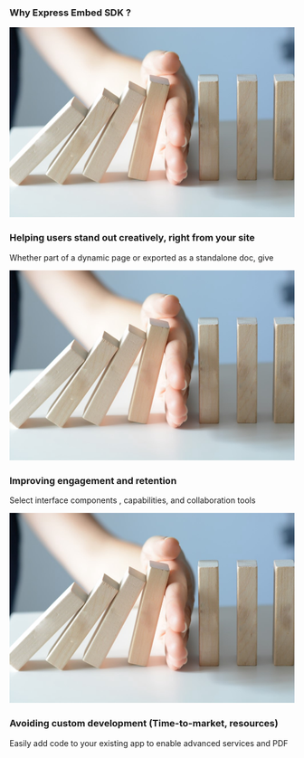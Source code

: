 

<TitleBlock slots="heading" theme="light" className="why-express-sdk" />

### Why Express Embed SDK ? 

<TextBlock slots="image, heading, text" width="33%" className="Logo-embed-sdk"/>

![MSFT Teams logo](../images/1_7eVhB0dKwix3bHAgxE-T5g.jpeg)

### Helping users stand out creatively, right from your site

Whether part of a dynamic page or exported as a standalone doc, give

<TextBlock slots="image, heading, text" width="33%" className="Logo-embed-sdk"/>

![MSFT Teams logo](../images/1_7eVhB0dKwix3bHAgxE-T5g.jpeg)

### Improving engagement and retention

Select interface components , capabilities, and collaboration tools

<TextBlock slots="image, heading, text" width="33%" className="Logo-embed-sdk"/>

![MSFT Teams logo](../images/1_7eVhB0dKwix3bHAgxE-T5g.jpeg)

### Avoiding custom development (Time-to-market, resources)

Easily add code to your existing app to enable advanced services and PDF
